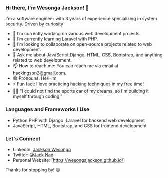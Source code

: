 ### Hi there, I'm Wesonga Jackson! 👋

I'm a  software engineer with 3 years of experience specializing in system security. Driven by curiosity

- 🔭 I’m currently working on various web development projects.
- 🌱 I’m currently learning Laravel with PHP.
- 👯 I’m looking to collaborate on open-source projects related to web development.
- 💬 Ask me about JavaScript,Django, HTML, CSS, Bootstrap, and anything related to web development.
- 📫 How to reach me: You can reach me via email at hackingson2@gmail.com.
- 😄 Pronouns: He/Him
- ⚡ Fun fact: I love practicing hacking techniques in my free time!
- 🧑‍💻 "I could not find the sports car of my dreams, so I'm building it myself through coding."

### Languages and Frameworks I Use
- Python PHP with Django ,Laravel for backend web development
- JavaScript, HTML, Bootstrap, and CSS for frontend development


### Let's Connect
- LinkedIn: [Jackson Wesonga](https://www.linkedin.com/in/jackson-wesonga-a71088245/)
- Twitter: [@Jack Nan](https://twitter.com/innovatorjackna)
- Personal Website: [https://wesongajackson.github.io/]

Thanks for stopping by! 😊
